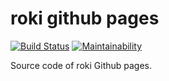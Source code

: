 # roki github pages

[![Build Status](https://travis-ci.org/falgon/roki.svg?branch=develop)](https://travis-ci.org/falgon/roki)
[![Maintainability](https://api.codeclimate.com/v1/badges/8a2a1775abe2a36c9df8/maintainability)](https://codeclimate.com/github/falgon/roki/maintainability)

Source code of roki Github pages.
